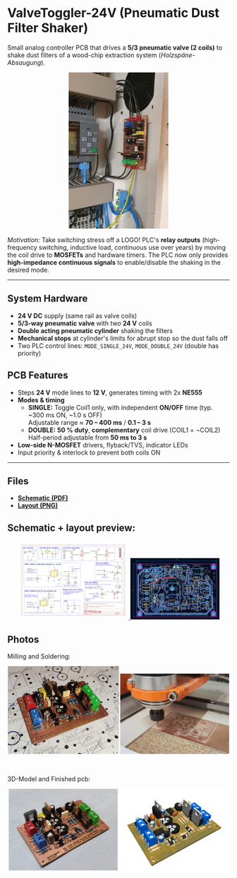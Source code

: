 # ValveToggler-24V (Pneumatic Dust Filter Shaker)
Small analog controller PCB that drives a **5/3 pneumatic valve (2 coils)** to shake dust filters of a wood-chip extraction system (*Holzspäne-Absaugung*).  

<p align="center">
  <img src="photos/installed-pcb.jpg" width="45%" alt="Installed PCB – ValveToggler-24V"/>
</p>

*Motivation:* Take switching stress off a LOGO! PLC's **relay outputs** (high-frequency switching, inductive load, continuous use over years) by moving the coil drive to **MOSFETs** and hardware timers. The PLC now only provides **high-impedance continuous signals** to enable/disable the shaking in the desired mode.

---

## System Hardware
- **24 V DC** supply (same rail as valve coils)
- **5/3-way pneumatic valve** with two **24 V** coils
- **Double acting pneumatic cylinder** shaking the filters
- **Mechanical stops** at cylinder's limits for abrupt stop so the dust falls off
- Two PLC control lines: `MODE_SINGLE_24V`, `MODE_DOUBLE_24V` (double has priority)

## PCB Features
- Steps **24 V** mode lines to **12 V**, generates timing with 2x **NE555**
- **Modes & timing**  
  - **SINGLE:** Toggle Coil1 only, with independent **ON/OFF** time (typ. ~300 ms ON, ~1.0 s OFF)  
     Adjustable range ≈ **70 – 400 ms** / **0.1 – 3 s**
  - **DOUBLE:** **50 % duty**, **complementary** coil drive (COIL1 = ¬COIL2)  
     Half-period adjustable from **50 ms to 3 s**
- **Low-side N-MOSFET** drivers, flyback/TVS, indicator LEDs
- Input priority & interlock to prevent both coils ON

---

## Files
- **[Schematic (PDF)](export/ValveToggler_schematic.pdf)**
- **[Layout (PNG)](export/ValveToggler_layout.jpg)**


## Schematic + layout preview:  
<p align="center">
  <a href="export/ValveToggler_schematic.pdf">
    <img src="export/ValveToggler_schematic.svg" width="50%" alt="Schematic"/>
  </a>
  <img src="export/ValveToggler_layout.png" width="40%" alt="PCB Layout"/>
</p>


## Photos
Milling and Soldering:
<p align="center">
  <a>
    <img src="photos/soldered-pcb.jpg" width="50%" alt="soldered pcb"/>
  </a>
    <img src="photos/pcb-milling.jpg" width="49%" alt="pcb milling"/>
</p>

<br>

3D-Model and Finished pcb:
<p align="center">
  <a>
    <img src="photos/finished-pcb.jpg" width="49%" alt="soldered pcb"/>
  </a>
    <img src="photos/3d-model.jpg" width="49%" alt="3d model"/>
</p>